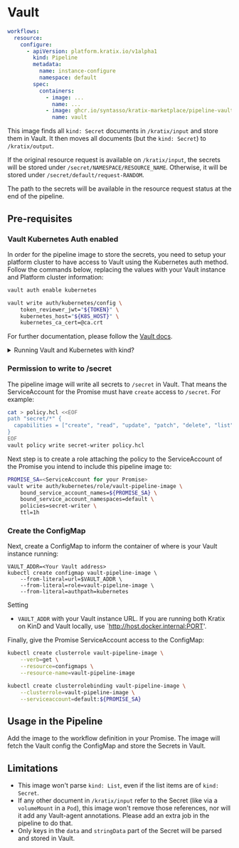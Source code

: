 # Vault

```yaml
workflows:
  resource:
    configure:
      - apiVersion: platform.kratix.io/v1alpha1
        kind: Pipeline
        metadata:
          name: instance-configure
          namespace: default
        spec:
          containers:
            - image: ...
              name: ...
            - image: ghcr.io/syntasso/kratix-marketplace/pipeline-vault-image:v0.1.0
              name: vault
```

This image finds all `kind: Secret` documents in `/kratix/input` and store them in Vault. It then
moves all documents (but the `kind: Secret`) to `/kratix/output`.

If the original resource request is available on `/kratix/input`, the secrets will be stored
under `/secret/NAMESPACE/RESOURCE_NAME`. Otherwise, it will be stored under
`/secret/default/request-RANDOM`.

The path to the secrets will be available in the resource request status at the end of the
pipeline.

## Pre-requisites

### Vault Kubernetes Auth enabled

In order for the pipeline image to store the secrets, you need to setup your platform
cluster to have access to Vault using the Kubernetes auth method. Follow the commands
below, replacing the values with your Vault instance and Platform cluster information:

```bash
vault auth enable kubernetes

vault write auth/kubernetes/config \
    token_reviewer_jwt="${TOKEN}" \
    kubernetes_host="${K8S_HOST}" \
    kubernetes_ca_cert=@ca.crt
```

For further
documentation, please follow the [Vault
docs](https://developer.hashicorp.com/vault/docs/auth/kubernetes).

<details>
<summary>Running Vault and Kubernetes with kind?</summary>
<br />

For the JWT Token Reviewer, you can:

- Create a ServiceAccount for this pipeline stage:
  ```
  kubectl create serviceaccount vault-auth-delegator
  ```
- Create a ClusterRoleBinding binding the `system:auth-deletagor` ClusterRole to the ServiceAccount
  ```
  kubectl create clusterrolebinding role-tokenreview-binding \
      --clusterrole=system:auth-delegator \
      --serviceaccount=default:vault-auth-delegator
  ```
- Create a Secret and attach it to the ServiceAccount:
  ```
  kubectl apply -f - <<EOF
  apiVersion: v1
  kind: Secret
  metadata:
    name: vault-auth-token
    annotations:
      kubernetes.io/service-account.name: vault-auth-delegator
  type: kubernetes.io/service-account-token
  EOF
  ```
- Extract the JWT token:
  ```
  kubectl describe secrets/vault-auth-token
  ```

For the Kubernetes Host, you can run:

```bash
kubectl cluster-info
```

For the Kubernetes CA Certificate, run:

```bash
kubectl config view --raw --minify --flatten -o jsonpath='{.clusters[].cluster}' | yq '."certificate-authority-data"' | base64 -d
```

</details>

### Permission to write to /secret

The pipeline image will write all secrets to `/secret` in Vault. That means the
ServiceAccount for the Promise must have `create` access to `/secret`. For example:

```bash
cat > policy.hcl <<EOF
path "secret/*" {
  capabilities = ["create", "read", "update", "patch", "delete", "list"]
}
EOF
vault policy write secret-writer policy.hcl
```

Next step is to create a role attaching the policy to the ServiceAccount of the Promise
you intend to include this pipeline image to:

```bash
PROMISE_SA=<ServiceAccount for your Promise>
vault write auth/kubernetes/role/vault-pipeline-image \
    bound_service_account_names=${PROMISE_SA} \
    bound_service_account_namespaces=default \
    policies=secret-writer \
    ttl=1h
```

### Create the ConfigMap

Next, create a ConfigMap to inform the container of where is your Vault instance running:

```
VAULT_ADDR=<Your Vault address>
kubectl create configmap vault-pipeline-image \
    --from-literal=url=$VAULT_ADDR \
    --from-literal=role=vault-pipeline-image \
    --from-literal=authpath=kubernetes
```

Setting

- `VAULT_ADDR` with your Vault instance URL. If you are running both Kratix on KinD and
  Vault locally, use `http://host.docker.internal:PORT'.

Finally, give the Promise ServiceAccount access to the ConfigMap:

```bash
kubectl create clusterrole vault-pipeline-image \
    --verb=get \
    --resource=configmaps \
    --resource-name=vault-pipeline-image

kubectl create clusterrolebinding vault-pipeline-image \
    --clusterrole=vault-pipeline-image \
    --serviceaccount=default:${PROMISE_SA}
```

## Usage in the Pipeline

Add the image to the workflow definition in your Promise. The image will
fetch the Vault config the ConfigMap and store the Secrets in Vault.

## Limitations

- This image won't parse `kind: List`, even if the list items are of `kind: Secret`.
- If any other document in `/kratix/input` refer to the Secret (like via a `volumeMount` in a
  `Pod`), this image won't remove those references, nor will it add any Vault-agent
  annotations. Please add an extra job in the pipeline to do that.
- Only keys in the `data` and `stringData` part of the Secret will be parsed
  and stored in Vault.
